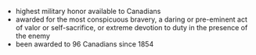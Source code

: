 - highest military honor available to Canadians
- awarded for the most conspicuous bravery, a daring or pre-eminent act of valor or self-sacrifice, or extreme devotion to duty in the presence of the enemy
- been awarded to 96 Canadians since 1854